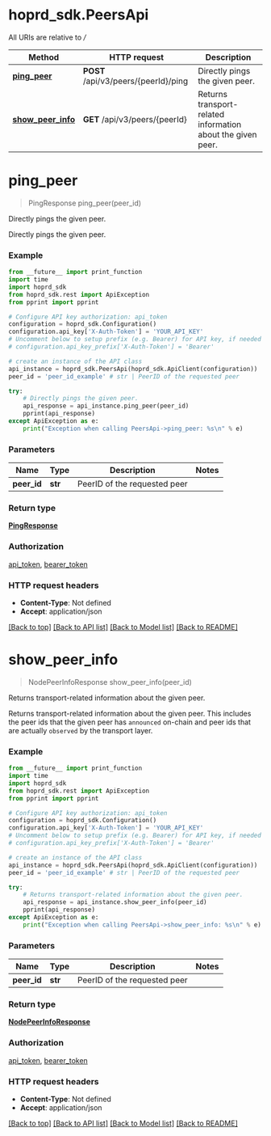 # hoprd_sdk.PeersApi

All URIs are relative to */*

Method | HTTP request | Description
------------- | ------------- | -------------
[**ping_peer**](PeersApi.md#ping_peer) | **POST** /api/v3/peers/{peerId}/ping | Directly pings the given peer.
[**show_peer_info**](PeersApi.md#show_peer_info) | **GET** /api/v3/peers/{peerId} | Returns transport-related information about the given peer.

# **ping_peer**
> PingResponse ping_peer(peer_id)

Directly pings the given peer.

Directly pings the given peer.

### Example
```python
from __future__ import print_function
import time
import hoprd_sdk
from hoprd_sdk.rest import ApiException
from pprint import pprint

# Configure API key authorization: api_token
configuration = hoprd_sdk.Configuration()
configuration.api_key['X-Auth-Token'] = 'YOUR_API_KEY'
# Uncomment below to setup prefix (e.g. Bearer) for API key, if needed
# configuration.api_key_prefix['X-Auth-Token'] = 'Bearer'

# create an instance of the API class
api_instance = hoprd_sdk.PeersApi(hoprd_sdk.ApiClient(configuration))
peer_id = 'peer_id_example' # str | PeerID of the requested peer

try:
    # Directly pings the given peer.
    api_response = api_instance.ping_peer(peer_id)
    pprint(api_response)
except ApiException as e:
    print("Exception when calling PeersApi->ping_peer: %s\n" % e)
```

### Parameters

Name | Type | Description  | Notes
------------- | ------------- | ------------- | -------------
 **peer_id** | **str**| PeerID of the requested peer | 

### Return type

[**PingResponse**](PingResponse.md)

### Authorization

[api_token](../README.md#api_token), [bearer_token](../README.md#bearer_token)

### HTTP request headers

 - **Content-Type**: Not defined
 - **Accept**: application/json

[[Back to top]](#) [[Back to API list]](../README.md#documentation-for-api-endpoints) [[Back to Model list]](../README.md#documentation-for-models) [[Back to README]](../README.md)

# **show_peer_info**
> NodePeerInfoResponse show_peer_info(peer_id)

Returns transport-related information about the given peer.

Returns transport-related information about the given peer.  This includes the peer ids that the given peer has `announced` on-chain and peer ids that are actually `observed` by the transport layer.

### Example
```python
from __future__ import print_function
import time
import hoprd_sdk
from hoprd_sdk.rest import ApiException
from pprint import pprint

# Configure API key authorization: api_token
configuration = hoprd_sdk.Configuration()
configuration.api_key['X-Auth-Token'] = 'YOUR_API_KEY'
# Uncomment below to setup prefix (e.g. Bearer) for API key, if needed
# configuration.api_key_prefix['X-Auth-Token'] = 'Bearer'

# create an instance of the API class
api_instance = hoprd_sdk.PeersApi(hoprd_sdk.ApiClient(configuration))
peer_id = 'peer_id_example' # str | PeerID of the requested peer

try:
    # Returns transport-related information about the given peer.
    api_response = api_instance.show_peer_info(peer_id)
    pprint(api_response)
except ApiException as e:
    print("Exception when calling PeersApi->show_peer_info: %s\n" % e)
```

### Parameters

Name | Type | Description  | Notes
------------- | ------------- | ------------- | -------------
 **peer_id** | **str**| PeerID of the requested peer | 

### Return type

[**NodePeerInfoResponse**](NodePeerInfoResponse.md)

### Authorization

[api_token](../README.md#api_token), [bearer_token](../README.md#bearer_token)

### HTTP request headers

 - **Content-Type**: Not defined
 - **Accept**: application/json

[[Back to top]](#) [[Back to API list]](../README.md#documentation-for-api-endpoints) [[Back to Model list]](../README.md#documentation-for-models) [[Back to README]](../README.md)

